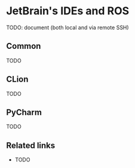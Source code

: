 # JetBrain's IDEs and ROS

TODO: document (both local and via remote SSH)


## Common

TODO


## CLion

TODO


## PyCharm

TODO


## Related links

* TODO
